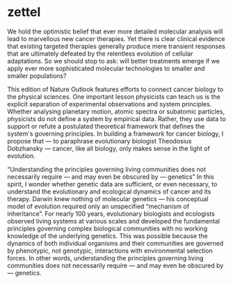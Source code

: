 # zettel
We hold the optimistic belief that ever more detailed molecular analysis will lead to marvellous new cancer therapies. Yet there is clear clinical evidence that existing targeted therapies generally produce mere transient responses that are ultimately defeated by the relentless evolution of cellular adaptations. So we should stop to ask: will better treatments emerge if we apply ever more sophisticated molecular technologies to smaller and smaller populations?

This edition of Nature Outlook features efforts to connect cancer biology to the physical sciences. One important lesson physicists can teach us is the explicit separation of experimental observations and system principles. Whether analysing planetary motion, atomic spectra or subatomic particles, physicists do not define a system by empirical data. Rather, they use data to support or refute a postulated theoretical framework that defines the system's governing principles. In building a framework for cancer biology, I propose that — to paraphrase evolutionary biologist Theodosius Dobzhansky — cancer, like all biology, only makes sense in the light of evolution.

“Understanding the principles governing living communities does not necessarily require — and may even be obscured by — genetics”
In this spirit, I wonder whether genetic data are sufficient, or even necessary, to understand the evolutionary and ecological dynamics of cancer and its therapy. Darwin knew nothing of molecular genetics — his conceptual model of evolution required only an unspecified “mechanism of inheritance”. For nearly 100 years, evolutionary biologists and ecologists observed living systems at various scales and developed the fundamental principles governing complex biological communities with no working knowledge of the underlying genetics. This was possible because the dynamics of both individual organisms and their communities are governed by phenotypic, not genotypic, interactions with environmental selection forces. In other words, understanding the principles governing living communities does not necessarily require — and may even be obscured by — genetics.



